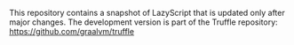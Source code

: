 This repository contains a snapshot of LazyScript that is updated only after major changes. The development version is part of the Truffle repository: https://github.com/graalvm/truffle
